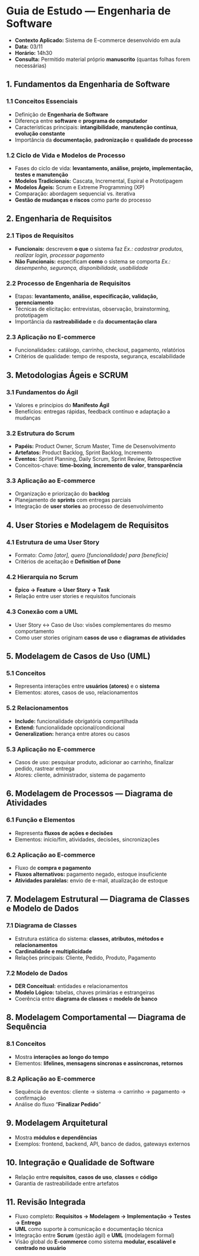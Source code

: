 # Guia de Estudo — Engenharia de Software

* **Contexto Aplicado:** Sistema de E-commerce desenvolvido em aula
* **Data:** 03/11
* **Horário:** 14h30
* **Consulta:** Permitido material próprio **manuscrito** (quantas folhas forem necessárias)


## 1. Fundamentos da Engenharia de Software

### 1.1 Conceitos Essenciais

* Definição de **Engenharia de Software**
* Diferença entre **software** e **programa de computador**
* Características principais: **intangibilidade**, **manutenção contínua**, **evolução constante**
* Importância da **documentação**, **padronização** e **qualidade do processo**

### 1.2 Ciclo de Vida e Modelos de Processo

* Fases do ciclo de vida: **levantamento, análise, projeto, implementação, testes e manutenção**
* **Modelos Tradicionais:** Cascata, Incremental, Espiral e Prototipagem
* **Modelos Ágeis:** Scrum e Extreme Programming (XP)
* Comparação: abordagem sequencial vs. iterativa
* **Gestão de mudanças e riscos** como parte do processo


## 2. Engenharia de Requisitos

### 2.1 Tipos de Requisitos

* **Funcionais:** descrevem **o que** o sistema faz
  *Ex.: cadastrar produtos, realizar login, processar pagamento*
* **Não Funcionais:** especificam **como** o sistema se comporta
  *Ex.: desempenho, segurança, disponibilidade, usabilidade*

### 2.2 Processo de Engenharia de Requisitos

* Etapas: **levantamento, análise, especificação, validação, gerenciamento**
* Técnicas de elicitação: entrevistas, observação, brainstorming, prototipagem
* Importância da **rastreabilidade** e da **documentação clara**

### 2.3 Aplicação no E-commerce

* Funcionalidades: catálogo, carrinho, checkout, pagamento, relatórios
* Critérios de qualidade: tempo de resposta, segurança, escalabilidade


## 3. Metodologias Ágeis e SCRUM

### 3.1 Fundamentos do Ágil

* Valores e princípios do **Manifesto Ágil**
* Benefícios: entregas rápidas, feedback contínuo e adaptação a mudanças

### 3.2 Estrutura do Scrum

* **Papéis:** Product Owner, Scrum Master, Time de Desenvolvimento
* **Artefatos:** Product Backlog, Sprint Backlog, Incremento
* **Eventos:** Sprint Planning, Daily Scrum, Sprint Review, Retrospective
* Conceitos-chave: **time-boxing**, **incremento de valor**, **transparência**

### 3.3 Aplicação ao E-commerce

* Organização e priorização do **backlog**
* Planejamento de **sprints** com entregas parciais
* Integração de **user stories** ao processo de desenvolvimento


## 4. User Stories e Modelagem de Requisitos

### 4.1 Estrutura de uma User Story

* Formato: *Como [ator], quero [funcionalidade] para [benefício]*
* Critérios de aceitação e **Definition of Done**

### 4.2 Hierarquia no Scrum

* **Épico → Feature → User Story → Task**
* Relação entre user stories e requisitos funcionais

### 4.3 Conexão com a UML

* User Story ↔ Caso de Uso: visões complementares do mesmo comportamento
* Como user stories originam **casos de uso** e **diagramas de atividades**


## 5. Modelagem de Casos de Uso (UML)

### 5.1 Conceitos

* Representa interações entre **usuários (atores)** e o **sistema**
* Elementos: atores, casos de uso, relacionamentos

### 5.2 Relacionamentos

* **Include:** funcionalidade obrigatória compartilhada
* **Extend:** funcionalidade opcional/condicional
* **Generalization:** herança entre atores ou casos

### 5.3 Aplicação no E-commerce

* Casos de uso: pesquisar produto, adicionar ao carrinho, finalizar pedido, rastrear entrega
* Atores: cliente, administrador, sistema de pagamento


## 6. Modelagem de Processos — Diagrama de Atividades

### 6.1 Função e Elementos

* Representa **fluxos de ações e decisões**
* Elementos: início/fim, atividades, decisões, sincronizações

### 6.2 Aplicação ao E-commerce

* Fluxo de **compra e pagamento**
* **Fluxos alternativos:** pagamento negado, estoque insuficiente
* **Atividades paralelas:** envio de e-mail, atualização de estoque


## 7. Modelagem Estrutural — Diagrama de Classes e Modelo de Dados

### 7.1 Diagrama de Classes

* Estrutura estática do sistema: **classes, atributos, métodos e relacionamentos**
* **Cardinalidade e multiplicidade**
* Relações principais: Cliente, Pedido, Produto, Pagamento

### 7.2 Modelo de Dados

* **DER Conceitual:** entidades e relacionamentos
* **Modelo Lógico:** tabelas, chaves primárias e estrangeiras
* Coerência entre **diagrama de classes** e **modelo de banco**


## 8. Modelagem Comportamental — Diagrama de Sequência

### 8.1 Conceitos

* Mostra **interações ao longo do tempo**
* Elementos: **lifelines, mensagens síncronas e assíncronas, retornos**

### 8.2 Aplicação ao E-commerce

* Sequência de eventos: cliente → sistema → carrinho → pagamento → confirmação
* Análise do fluxo “**Finalizar Pedido**”


## 9. Modelagem Arquitetural


* Mostra **módulos e dependências**
* Exemplos: frontend, backend, API, banco de dados, gateways externos


## 10. Integração e Qualidade de Software

* Relação entre **requisitos**, **casos de uso**, **classes** e **código**
* Garantia de rastreabilidade entre artefatos

## 11. Revisão Integrada

* Fluxo completo: **Requisitos → Modelagem → Implementação → Testes → Entrega**
* **UML** como suporte à comunicação e documentação técnica
* Integração entre **Scrum** (gestão ágil) e **UML** (modelagem formal)
* Visão global do **E-commerce** como sistema **modular, escalável e centrado no usuário**
